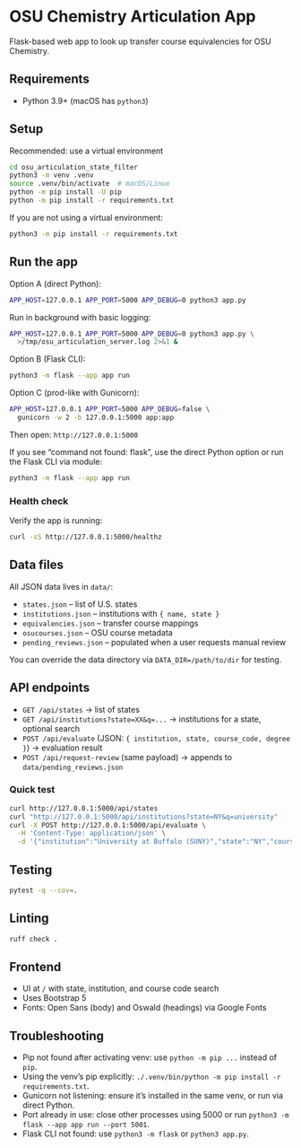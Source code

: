 # OSU Chemistry Articulation App

Flask-based web app to look up transfer course equivalencies for OSU Chemistry.

## Requirements
- Python 3.9+ (macOS has `python3`)

## Setup
Recommended: use a virtual environment
```bash
cd osu_articulation_state_filter
python3 -m venv .venv
source .venv/bin/activate  # macOS/Linux
python -m pip install -U pip
python -m pip install -r requirements.txt
```

If you are not using a virtual environment:
```bash
python3 -m pip install -r requirements.txt
```

## Run the app
Option A (direct Python):
```bash
APP_HOST=127.0.0.1 APP_PORT=5000 APP_DEBUG=0 python3 app.py
```

Run in background with basic logging:
```bash
APP_HOST=127.0.0.1 APP_PORT=5000 APP_DEBUG=0 python3 app.py \
  >/tmp/osu_articulation_server.log 2>&1 &
```

Option B (Flask CLI):
```bash
python3 -m flask --app app run
```

Option C (prod-like with Gunicorn):
```bash
APP_HOST=127.0.0.1 APP_PORT=5000 APP_DEBUG=false \
  gunicorn -w 2 -b 127.0.0.1:5000 app:app
```

Then open: `http://127.0.0.1:5000`

If you see “command not found: flask”, use the direct Python option or run the Flask CLI via module:
```bash
python3 -m flask --app app run
```

### Health check
Verify the app is running:
```bash
curl -sS http://127.0.0.1:5000/healthz
```


## Data files
All JSON data lives in `data/`:
- `states.json` – list of U.S. states
- `institutions.json` – institutions with `{ name, state }`
- `equivalencies.json` – transfer course mappings
- `osucourses.json` – OSU course metadata
- `pending_reviews.json` – populated when a user requests manual review

You can override the data directory via `DATA_DIR=/path/to/dir` for testing.

## API endpoints
- `GET /api/states` → list of states
- `GET /api/institutions?state=XX&q=...` → institutions for a state, optional search
- `POST /api/evaluate` (JSON: `{ institution, state, course_code, degree }`) → evaluation result
- `POST /api/request-review` (same payload) → appends to `data/pending_reviews.json`

### Quick test
```bash
curl http://127.0.0.1:5000/api/states
curl "http://127.0.0.1:5000/api/institutions?state=NY&q=university"
curl -X POST http://127.0.0.1:5000/api/evaluate \
  -H 'Content-Type: application/json' \
  -d '{"institution":"University at Buffalo (SUNY)","state":"NY","course_code":"CHE 107LR","degree":"BS_Chem"}'
```

## Testing
```bash
pytest -q --cov=.
```

## Linting
```bash
ruff check .
```

## Frontend
- UI at `/` with state, institution, and course code search
- Uses Bootstrap 5
- Fonts: Open Sans (body) and Oswald (headings) via Google Fonts

## Troubleshooting
- Pip not found after activating venv: use `python -m pip ...` instead of `pip`.
- Using the venv’s pip explicitly: `./.venv/bin/python -m pip install -r requirements.txt`.
- Gunicorn not listening: ensure it’s installed in the same venv, or run via direct Python.
- Port already in use: close other processes using 5000 or run `python3 -m flask --app app run --port 5001`.
- Flask CLI not found: use `python3 -m flask` or `python3 app.py`.



